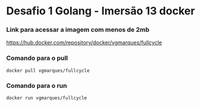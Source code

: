 # Desafio 1 Golang - Imersão 13 docker

### Link para acessar a imagem com menos de 2mb

https://hub.docker.com/repository/docker/vgmarques/fullcycle

### Comando para o pull
    docker pull vgmarques/fullcycle


### Comando para o run
    docker run vgmarques/fullcycle
